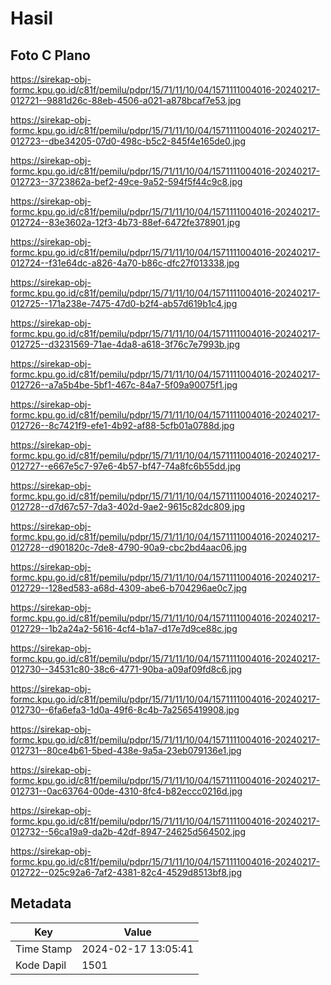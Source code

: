 # Hasil

## Foto C Plano

https://sirekap-obj-formc.kpu.go.id/c81f/pemilu/pdpr/15/71/11/10/04/1571111004016-20240217-012721--9881d26c-88eb-4506-a021-a878bcaf7e53.jpg

https://sirekap-obj-formc.kpu.go.id/c81f/pemilu/pdpr/15/71/11/10/04/1571111004016-20240217-012723--dbe34205-07d0-498c-b5c2-845f4e165de0.jpg

https://sirekap-obj-formc.kpu.go.id/c81f/pemilu/pdpr/15/71/11/10/04/1571111004016-20240217-012723--3723862a-bef2-49ce-9a52-594f5f44c9c8.jpg

https://sirekap-obj-formc.kpu.go.id/c81f/pemilu/pdpr/15/71/11/10/04/1571111004016-20240217-012724--83e3602a-12f3-4b73-88ef-6472fe378901.jpg

https://sirekap-obj-formc.kpu.go.id/c81f/pemilu/pdpr/15/71/11/10/04/1571111004016-20240217-012724--f31e64dc-a826-4a70-b86c-dfc27f013338.jpg

https://sirekap-obj-formc.kpu.go.id/c81f/pemilu/pdpr/15/71/11/10/04/1571111004016-20240217-012725--171a238e-7475-47d0-b2f4-ab57d619b1c4.jpg

https://sirekap-obj-formc.kpu.go.id/c81f/pemilu/pdpr/15/71/11/10/04/1571111004016-20240217-012725--d3231569-71ae-4da8-a618-3f76c7e7993b.jpg

https://sirekap-obj-formc.kpu.go.id/c81f/pemilu/pdpr/15/71/11/10/04/1571111004016-20240217-012726--a7a5b4be-5bf1-467c-84a7-5f09a90075f1.jpg

https://sirekap-obj-formc.kpu.go.id/c81f/pemilu/pdpr/15/71/11/10/04/1571111004016-20240217-012726--8c7421f9-efe1-4b92-af88-5cfb01a0788d.jpg

https://sirekap-obj-formc.kpu.go.id/c81f/pemilu/pdpr/15/71/11/10/04/1571111004016-20240217-012727--e667e5c7-97e6-4b57-bf47-74a8fc6b55dd.jpg

https://sirekap-obj-formc.kpu.go.id/c81f/pemilu/pdpr/15/71/11/10/04/1571111004016-20240217-012728--d7d67c57-7da3-402d-9ae2-9615c82dc809.jpg

https://sirekap-obj-formc.kpu.go.id/c81f/pemilu/pdpr/15/71/11/10/04/1571111004016-20240217-012728--d901820c-7de8-4790-90a9-cbc2bd4aac06.jpg

https://sirekap-obj-formc.kpu.go.id/c81f/pemilu/pdpr/15/71/11/10/04/1571111004016-20240217-012729--128ed583-a68d-4309-abe6-b704296ae0c7.jpg

https://sirekap-obj-formc.kpu.go.id/c81f/pemilu/pdpr/15/71/11/10/04/1571111004016-20240217-012729--1b2a24a2-5616-4cf4-b1a7-d17e7d9ce88c.jpg

https://sirekap-obj-formc.kpu.go.id/c81f/pemilu/pdpr/15/71/11/10/04/1571111004016-20240217-012730--34531c80-38c6-4771-90ba-a09af09fd8c6.jpg

https://sirekap-obj-formc.kpu.go.id/c81f/pemilu/pdpr/15/71/11/10/04/1571111004016-20240217-012730--6fa6efa3-1d0a-49f6-8c4b-7a2565419908.jpg

https://sirekap-obj-formc.kpu.go.id/c81f/pemilu/pdpr/15/71/11/10/04/1571111004016-20240217-012731--80ce4b61-5bed-438e-9a5a-23eb079136e1.jpg

https://sirekap-obj-formc.kpu.go.id/c81f/pemilu/pdpr/15/71/11/10/04/1571111004016-20240217-012731--0ac63764-00de-4310-8fc4-b82eccc0216d.jpg

https://sirekap-obj-formc.kpu.go.id/c81f/pemilu/pdpr/15/71/11/10/04/1571111004016-20240217-012732--56ca19a9-da2b-42df-8947-24625d564502.jpg

https://sirekap-obj-formc.kpu.go.id/c81f/pemilu/pdpr/15/71/11/10/04/1571111004016-20240217-012722--025c92a6-7af2-4381-82c4-4529d8513bf8.jpg


## Metadata

| Key        | Value               |
| ---------- | ------------------- |
| Time Stamp | 2024-02-17 13:05:41 |
| Kode Dapil | 1501                |



